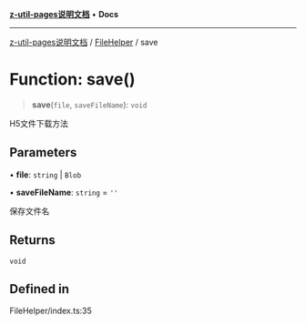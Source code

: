 [**z-util-pages说明文档**](../../README.md) • **Docs**

***

[z-util-pages说明文档](../../modules.md) / [FileHelper](../README.md) / save

# Function: save()

> **save**(`file`, `saveFileName`): `void`

H5文件下载方法

## Parameters

• **file**: `string` \| `Blob`

• **saveFileName**: `string` = `''`

保存文件名

## Returns

`void`

## Defined in

FileHelper/index.ts:35
